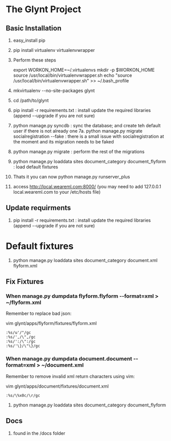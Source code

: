 # The Glynt Project #

## Basic Installation

1. easy_install pip
2. pip install virtualenv virtualenvwrapper
3. Perform these steps

    export WORKON_HOME=~/.virtualenvs
    mkdir -p $WORKON_HOME
    source /usr/local/bin/virtualenvwrapper.sh
    echo "source /usr/local/bin/virtualenvwrapper.sh" >> ~/.bash_profile

4. mkvirtualenv --no-site-packages glynt
5. cd /path/to/glynt
6. pip install -r requirements.txt : install update the required libraries (append --upgrade if you are not sure)
7. python manage.py syncdb : sync the database; and create teh default user if there is not already one
7a. python manage.py migrate socialregistration --fake : there is a small issue with socialregistration at the moment and its migration needs to be faked
8. python manage.py migrate : perform the rest of the migrations
9. python manage.py loaddata sites document_category document_flyform : load default fixtures
10. Thats it you can now python manage.py runserver_plus
11. access http://local.weareml.com:8000/ (you may need to add 127.0.0.1 local.weareml.com to your /etc/hosts file)

## Update requirments

1. pip install -r requirements.txt : install update the required libraries (append --upgrade if you are not sure)


# Default fixtures

1. python manage.py loaddata sites document_category document.xml flyform.xml


## Fix Fixtures

### When manage.py dumpdata flyform.flyform --format=xml > ~/flyform.xml

Remember to replace bad json:

vim glynt/apps/flyform/fixtures/flyform.xml

    :%s/u'/"/gc
    :%s/',/\",/gc
    :%s/':/\":/gc
    :%s/'\}/\"\}/gc

### When manage.py dumpdata document.document --format=xml > ~/document.xml

Remember to remove invalid xml return characters using vim:

vim glynt/apps/document/fixtures/document.xml

    :%s/\%x0c/\r/gc

1. python manage.py loaddata sites document_category document_flyform

## Docs

1. found in the /docs folder
